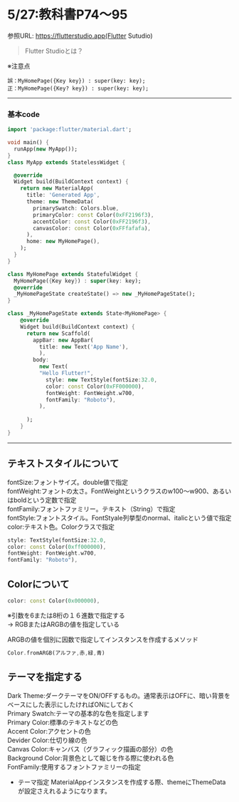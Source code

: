 # 5/27:教科書P74～95
参照URL: https://flutterstudio.app(Flutter Sutudio)  
>Flutter Studioとは？  
 
 ※注意点  
 ``` 
 誤：MyHomePage({Key key}) : super(key: key);  
 正：MyHomePage({Key? key}) : super(key: key);
```
***
### 基本code
```dart
import 'package:flutter/material.dart';

void main() {
  runApp(new MyApp());
}
class MyApp extends StatelessWidget {

  @override
  Widget build(BuildContext context) {
    return new MaterialApp(
      title: 'Generated App',
      theme: new ThemeData(
        primarySwatch: Colors.blue,
        primaryColor: const Color(0xFF2196f3),
        accentColor: const Color(0xFF2196f3),
        canvasColor: const Color(0xFFfafafa),
      ),
      home: new MyHomePage(),
    );
  }
}

class MyHomePage extends StatefulWidget {
  MyHomePage({Key key}) : super(key: key);
  @override
  _MyHomePageState createState() => new _MyHomePageState();
}

class _MyHomePageState extends State<MyHomePage> {
    @override
    Widget build(BuildContext context) {
      return new Scaffold(
        appBar: new AppBar(
          title: new Text('App Name'),
          ),
        body:
          new Text(
          "Hello Flutter!",
            style: new TextStyle(fontSize:32.0,
            color: const Color(0xFF000000),
            fontWeight: FontWeight.w700,
            fontFamily: "Roboto"),
          ),
    
      );
    }
}
```
***
## テキストスタイルについて
fontSize:フォントサイズ。double値で指定  
fontWeight:フォントの太さ。FontWeightというクラスのw100～w900、あるいはboldという定数で指定  
fontFamily:フォントファミリー。テキスト（String）で指定  
fontStyle:フォントスタイル。FontStyale列挙型のnormal、italicという値で指定  
color:テキスト色。Colorクラスで指定

```dart
style: TextStyle(fontSize:32.0,
color: const Color(0xff000000),
fontWeight: FontWeight.w700,
fontFamily: "Roboto"),
```

## Colorについて
```dart
color: const Color(0x000000),
```
※引数を6または8桁の１６進数で指定する  
  → RGBまたはARGBの値を指定している  

ARGBの値を個別に因数で指定してインスタンスを作成するメソッド
```dart
Color.fromARGB(アルファ,赤,緑,青)
```

## テーマを指定する
Dark Theme:ダークテーマをON/OFFするもの。通常表示はOFFに、暗い背景をベースにした表示にしたければONにしておく  
Primary Swatch:テーマの基本的な色を指定します  
Primary Color:標準のテキストなどの色  
Accent Color:アクセントの色  
Devider Color:仕切り線の色  
Canvas Color:キャンバス（グラフィック描画の部分）の色  
Background Color:背景色として報じを作る際に使われる色  
FontFamily:使用するフォントファミリーの指定  


- テーマ指定
MaterialAppインスタンスを作成する際、themeにThemeDataが設定さえれるようになります。






